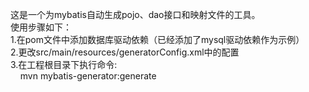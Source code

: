 这是一个为mybatis自动生成pojo、dao接口和映射文件的工具。<br>
使用步骤如下：<br>
1.在pom文件中添加数据库驱动依赖（已经添加了mysql驱动依赖作为示例）<br>
2.更改src/main/resources/generatorConfig.xml中的配置<br>
3.在工程根目录下执行命令:<br>
&nbsp;&nbsp;&nbsp;&nbsp;mvn mybatis-generator:generate